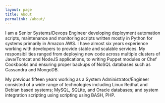 ```yaml
---
layout: page
title: About
permalink: /about/
---
```


I am a Senior Systems/Devops Engineer developing deployment automation scripts, maintenance and monitoring scripts written mostly in Python for systems primarily in Amazon AWS. I have almost six years experience working with developers to provide stable and scalable services. My responsibilities ranged from deploying new code across multiple clusters of Java/Tomcat and NodeJS applications, to writing Puppet modules or Chef Cookbooks and ensuring proper backups of NoSQL databases such as Cassandra and MongoDB.

My previous fifteen years working as a System Administrator/Engineer consisted of a wide range of technologies including Linux Redhat and Debian based systems; MySQL, SQLite, and Oracle databases; and system integration scripting using scripting using BASH, PHP.

